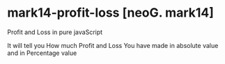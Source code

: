 # mark14-profit-loss <strong>  [neoG. mark14] </strong>
Profit and Loss in pure javaScript

It will tell you How much Profit and Loss You have made in absolute value and in Percentage value
